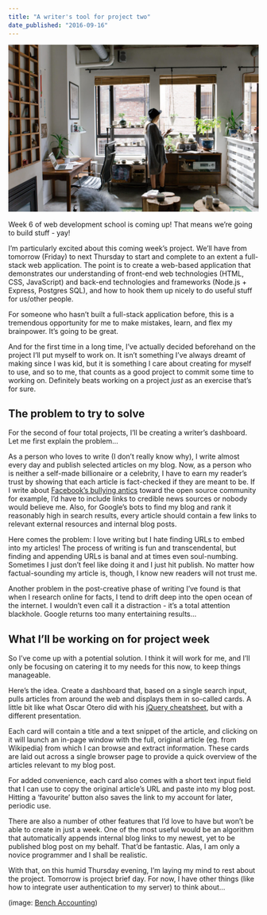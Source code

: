 ```yaml
---
title: "A writer's tool for project two"
date_published: "2016-09-16"
---
```


![a young lady in a beautiful office](images/writers-tool-1024x683.jpeg)

Week 6 of web development school is coming up! That means we’re going to build stuff - yay!

I’m particularly excited about this coming week’s project. We’ll have from tomorrow (Friday) to next Thursday to start and complete to an extent a full-stack web application. The point is to create a web-based application that demonstrates our understanding of front-end web technologies (HTML, CSS, JavaScript) and back-end technologies and frameworks (Node.js + Express, Postgres SQL), and how to hook them up nicely to do useful stuff for us/other people.

For someone who hasn’t built a full-stack application before, this is a tremendous opportunity for me to make mistakes, learn, and flex my brainpower. It’s going to be great.

And for the first time in a long time, I’ve actually decided beforehand on the project I’ll put myself to work on. It isn’t something I’ve always dreamt of making since I was kid, but it is something I care about creating for myself to use, and so to me, that counts as a good project to commit some time to working on. Definitely beats working on a project _just_ as an exercise that’s for sure.

## The problem to try to solve

For the second of four total projects, I’ll be creating a writer’s dashboard. Let me first explain the problem…

As a person who loves to write (I don’t really know why), I write almost every day and publish selected articles on my blog. Now, as a person who is neither a self-made billionaire or a celebrity, I have to earn my reader’s trust by showing that each article is fact-checked if they are meant to be. If I write about [Facebook’s bullying antics](https://news.ycombinator.com/item?id=12108158) toward the open source community for example, I’d have to include links to credible news sources or nobody would believe me. Also, for Google’s bots to find my blog and rank it reasonably high in search results, every article should contain a few links to relevant external resources and internal blog posts.

Here comes the problem: I love writing but I hate finding URLs to embed into my articles! The process of writing is fun and transcendental, but finding and appending URLs is banal and at times even soul-numbing. Sometimes I just don’t feel like doing it and I just hit publish. No matter how factual-sounding my article is, though, I know new readers will not trust me.

Another problem in the post-creative phase of writing I’ve found is that when I research online for facts, I tend to drift deep into the open ocean of the internet. I wouldn’t even call it a distraction - it’s a total attention blackhole. Google returns too many entertaining results…

## What I’ll be working on for project week

So I’ve come up with a potential solution. I think it will work for me, and I’ll only be focusing on catering it to my needs for this now, to keep things manageable.

Here’s the idea. Create a dashboard that, based on a single search input, pulls articles from around the web and displays them in so-called cards. A little bit like what Oscar Otero did with his [jQuery cheatsheet](https://oscarotero.com/jquery/), but with a different presentation.

Each card will contain a title and a text snippet of the article, and clicking on it will launch an in-page window with the full, original article (eg. from Wikipedia) from which I can browse and extract information. These cards are laid out across a single browser page to provide a quick overview of the articles relevant to my blog post.

For added convenience, each card also comes with a short text input field that I can use to copy the original article’s URL and paste into my blog post. Hitting a ‘favourite’ button also saves the link to my account for later, periodic use.

There are also a number of other features that I’d love to have but won’t be able to create in just a week. One of the most useful would be an algorithm that automatically appends internal blog links to my newest, yet to be published blog post on my behalf. That’d be fantastic. Alas, I am only a novice programmer and I shall be realistic.

With that, on this humid Thursday evening, I’m laying my mind to rest about the project. Tomorrow is project brief day. For now, I have other things (like how to integrate user authentication to my server) to think about…

(image: [Bench Accounting](https://unsplash.com/@benchaccounting))
